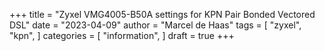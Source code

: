 +++
title = "Zyxel VMG4005-B50A settings for KPN Pair Bonded Vectored DSL"
date = "2023-04-09"
author = "Marcel de Haas"
tags = [
    "zyxel",
    "kpn",
]
categories = [
    "information",
]
draft = true
+++

<!-- # Zyxel VMG4005-B50A settings for KPN Pair Bonded Vectored DSL -->
